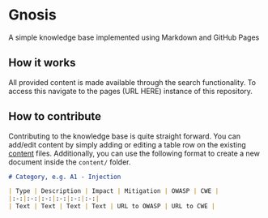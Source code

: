 # Gnosis
A simple knowledge base implemented using Markdown and GitHub Pages

## How it works

All provided content is made available through the search functionality. To access this navigate to the pages (URL HERE) instance of this repository. 

## How to contribute

Contributing to the knowledge base is quite straight forward. You can add/edit content by simply adding or editing a table row on the existing [content](./content) files. Additionally, you can use the following format to create a new document inside the `content/` folder.

```md
# Category, e.g. A1 - Injection 

| Type | Description | Impact | Mitigation | OWASP | CWE |
|:-:|:-:|:-:|:-:|:-:|:-:|
| Text | Text | Text | Text | URL to OWASP | URL to CWE |
```